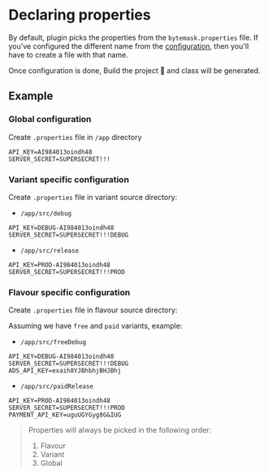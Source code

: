 # Declaring properties

By default, plugin picks the properties from the `bytemask.properties` file.
If you've configured the different name
from the [configuration](Configure.md "Configure custom file name and class name"), then you'll have to create a file
with that name.

Once configuration is done, Build the project 🔨 and class will be generated.

## Example

### Global configuration

Create `.properties` file in `/app` directory

```Generic
API_KEY=AI984013oindh48
SERVER_SECRET=SUPERSECRET!!!
```

### Variant specific configuration

Create `.properties` file in variant source directory:

- `/app/src/debug`

```Generic
API_KEY=DEBUG-AI984013oindh48
SERVER_SECRET=SUPERSECRET!!!DEBUG
```

- `/app/src/release`

```Generic
API_KEY=PROD-AI984013oindh48
SERVER_SECRET=SUPERSECRET!!!PROD
```

### Flavour specific configuration

Create `.properties` file in flavour source directory:

Assuming we have `free` and `paid` variants, example:

- `/app/src/freeDebug`

```Generic
API_KEY=DEBUG-AI984013oindh48
SERVER_SECRET=SUPERSECRET!!!DEBUG
ADS_API_KEY=exaih8YJBhbhjBHJBhj
```

- `/app/src/paidRelease`

```Generic
API_KEY=PROD-AI984013oindh48
SERVER_SECRET=SUPERSECRET!!!PROD
PAYMENT_API_KEY=uguUGYGyg8G&IUG
```

> Properties will always be picked in the following order:
> 1. Flavour
> 2. Variant
> 3. Global